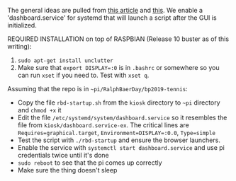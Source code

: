 The general ideas are pulled from [this article](https://jonathanmh.com/raspberry-pi-4-kiosk-wall-display-dashboard/) and [this](https://toms3d.org/2019/09/19/building-a-digital-dashboard-software-setup/). We enable a 'dashboard.service' for systemd that will launch a script after the GUI is initialized.

REQUIRED INSTALLATION on top of RASPBIAN (Release 10 buster as of this writing):

1. `sudo apt-get install unclutter`
2. Make sure that `export DISPLAY=:0` is in `.bashrc` or somewhere so you can run `xset` if you need to. Test with `xset q`.

Assuming that the repo is in `~pi/RalphBaerDay/bp2019-tennis`:

* Copy the file `rbd-startup.sh` from the `kiosk` directory to `~pi` directory and `chmod +x` it
* Edit the file `/etc/systemd/system/dashboard.service` so it resembles the file from `kiosk/dashboard.service-ex`. The critical lines are `Requires=graphical.target`, `Environment=DISPLAY=:0.0`, `Type=simple`
* Test the script with `./rbd-startup` and ensure the browser launchers.
* Enable the service with `systemctl start dashboard.service` and use pi credentials twice until it's done
* `sudo reboot` to see that the pi comes up correctly
* Make sure the thing doesn't sleep
